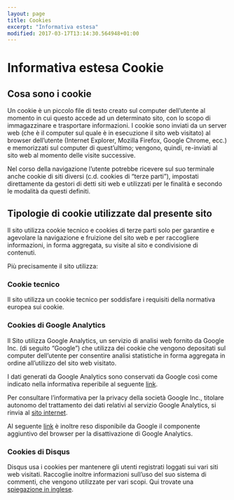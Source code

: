 ```yaml
---
layout: page
title: Cookies
excerpt: "Informativa estesa"
modified: 2017-03-17T13:14:30.564948+01:00
---
```


# Informativa estesa Cookie

## Cosa sono i cookie

Un cookie è un piccolo file di testo creato sul computer dell’utente al momento in cui questo accede ad un determinato sito, con lo scopo di immagazzinare e trasportare informazioni. I cookie sono inviati da un server web (che è il computer sul quale è in esecuzione il sito web visitato) al browser dell’utente (Internet Explorer, Mozilla Firefox, Google Chrome, ecc.) e memorizzati sul computer di quest’ultimo; vengono, quindi, re-inviati al sito web al momento delle visite successive.

Nel corso della navigazione l’utente potrebbe ricevere sul suo terminale anche cookie di siti diversi (c.d. cookies di “terze parti”), impostati direttamente da gestori di detti siti web e utilizzati per le finalità e secondo le modalità da questi definiti.

## Tipologie di cookie utilizzate dal presente sito

Il sito utilizza cookie tecnico e cookies di terze parti solo per garantire e agevolare la navigazione e fruizione del sito web e per raccogliere informazioni, in forma aggregata, su visite al sito e condivisione di contenuti.

Più precisamente il sito utilizza:

### Cookie tecnico

Il sito utilizza un cookie tecnico per soddisfare i requisiti della normativa europea sui cookie.

### Cookies di Google Analytics

Il Sito utilizza Google Analytics, un servizio di analisi web fornito da Google Inc. (di seguito “Google”) che utilizza dei cookie che vengono depositati sul computer dell’utente per consentire analisi statistiche in forma aggregata in ordine all’utilizzo del sito web visitato.

I dati generati da Google Analytics sono conservati da Google così come indicato nella informativa reperibile al seguente [link](https://developers.google.com/analytics/devguides/collection/analyticsjs/cookie-usage).

Per consultare l’informativa per la privacy della società Google Inc., titolare autonomo del trattamento dei dati relativi al servizio Google Analytics, si rinvia al [sito internet](http://www.google.com/intl/en/analytics/privacyoverview.html).

Al seguente [link](https://tools.google.com/dlpage/gaoptout?hl=it) è inoltre reso disponibile da Google il componente aggiuntivo del browser per la disattivazione di Google Analytics.

### Cookies di Disqus

Disqus usa i cookies per mantenere gli utenti registrati loggati sui vari siti web visitati. Raccoglie inoltre informazioni sull’uso del suo sistema di commenti, che vengono utilizzate per vari scopi. Qui trovate una [spiegazione in inglese](https://help.disqus.com/customer/portal/articles/466235-use-of-cookies).
